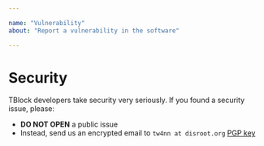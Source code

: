 ```yaml
---

name: "Vulnerability"
about: "Report a vulnerability in the software"

---
```


# Security

TBlock developers take security very seriously. If you found a security issue, please:

- **DO NOT OPEN** a public issue
- Instead, send us an encrypted email to `tw4nn at disroot.org` [PGP key](https://keys.openpgp.org/pks/lookup?op=get&options=mr&search=0xa57da10c6a622811b52d609ba964862b572e3094)

